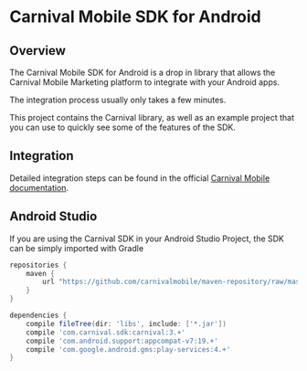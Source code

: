 Carnival Mobile SDK for Android
==========================

Overview
-------

The Carnival Mobile SDK for Android is a drop in library that allows the Carnival Mobile Marketing platform to integrate with your Android apps.

The integration process usually only takes a few minutes.

This project contains the Carnival library, as well as an example project that you can use to quickly see some of the features of the SDK.

Integration
------

Detailed integration steps can be found in the official [Carnival Mobile documentation](http://docs.carnival.io/developers/sdk/android/).

Android Studio
-------

If you are using the Carnival SDK in your Android Studio Project, the SDK can be simply imported with Gradle

```Groovy
repositories {
    maven {
        url "https://github.com/carnivalmobile/maven-repository/raw/master/"
    }
}

dependencies {
    compile fileTree(dir: 'libs', include: ['*.jar'])
    compile 'com.carnival.sdk:carnival:3.+'
    compile 'com.android.support:appcompat-v7:19.+'
    compile 'com.google.android.gms:play-services:4.+'
}
```
